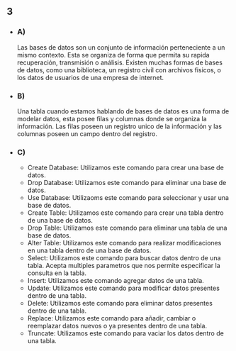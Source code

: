 ## 3 
- ### A) 
	Las bases de datos son un conjunto de información perteneciente a un mismo contexto. Esta se organiza de forma que permita su rapida recuperación, transmisión o análisis. Existen muchas formas de bases de datos, como una biblioteca, un registro civil con archivos fisicos, o los datos de usuarios de una empresa de internet. 

- ### B)
	Una tabla cuando estamos hablando de bases de datos es una forma de modelar datos, esta posee filas y columnas donde se organiza la información. Las filas poseen un registro unico de la información y las columnas poseen un campo dentro del registro.

- ### C)
	- Create Database: Utilizamos este comando para crear una base de datos. 
	- Drop Database: Utilizamos este comando para eliminar una base de datos.
	- Use Database: Utilizaoms este comando para seleccionar y usar una base de datos.
	- Create Table: Utilizamos este comando para crear una tabla dentro de una base de datos.
	- Drop Table: Utilizamos este comando para eliminar una tabla de una base de datos.
	- Alter Table: Utilizamos este comando para realizar modificaciones en una tabla dentro de una base de datos.
	- Select: Utilizamos este comando para buscar datos dentro de una tabla. Acepta multiples parametros que nos permite especificar la consulta en la tabla.
	- Insert: Utilizamos este comando agregar datos de una tabla. 
	- Update: Utilizamos este comando para modificar datos presentes dentro de una tabla.
	- Delete: Utilizamos este comando para eliminar datos presentes dentro de una tabla. 
	- Replace: Utilizamos este comando para añadir, cambiar o reemplazar datos nuevos o ya presentes dentro de una tabla.
	- Truncate: Utilizamos este comando para vaciar los datos dentro de una tabla.
	